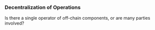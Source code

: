 ### Decentralization of Operations
Is there a single operator of off-chain components, or are many parties involved?
